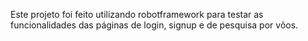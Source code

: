 Este projeto foi feito utilizando robotframework para testar as funcionalidades das páginas de login, signup e de pesquisa por vôos.
